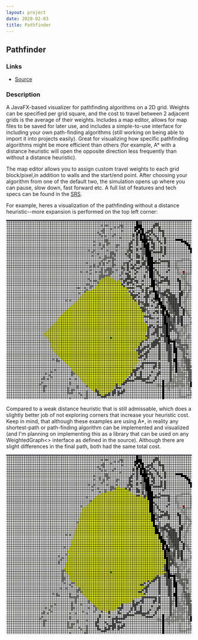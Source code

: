 ```yaml
---
layout: project
date: 2020-02-03
title: Pathfinder
---
```


## Pathfinder

### Links
* [Source](https://gitlab.com/Gillgamesh/cse-160-final)

### Description

A JavaFX-based visualizer for pathfinding algorithms on a 2D grid. Weights can be specified per grid square, and the cost to travel between 2 adjacent grids is the average of their weights. Includes a map editor, allows for map files to be saved for later use, and includes a simple-to-use interface for including your own path-finding algorithms (still working on being able to import it into projects easily). Great for visualizing how specific pathfinding algorithms might be
more efficient than others (for example, A\* with a distance heuristic will open the opposite direction less frequently than without a distance heuristic).

The map editor allows you to assign custom travel weights to each grid block/pixel,in addition to walls and the start/end point. After choosing your algorithm from one of the default two, the simulation opens up where you can pause, slow down, fast forward etc. A full list of features and tech specs can be found in the [SRS](https://gitlab.com/Gillgamesh/cse-160-final/blob/master/Pathfinder-SRS.pdf).

For example, heres a visualization of the pathfinding without a distance heuristic--more expansion is performed on the top left corner:

![Pathfinder Dijkstra](/assets/img/pathfinder-dijkstra.gif)

Compared to a weak distance heuristic that is still admissable, which does a slightly better job of not exploring corners that increase your heuristic cost. Keep in mind, that although these examples are using A\*, in reality any shortest-path or path-finding algorithm can be implemented and visualized (and I'm planning on implementing this as a library that can be used on any WeightedGraph<> interface as defined in the source).
Although there are slight differences in the final path, both had the same total cost.

![A\* Distance](/assets/img/pathfinder-astar.gif)
